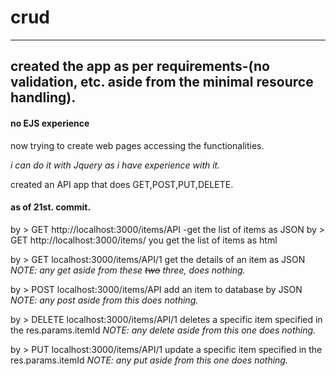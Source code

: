 # crud
----------------------------------------------------
created the  app as per requirements-(no validation, etc. aside from the minimal resource handling).
----------------------------------------------------
#### no EJS experience

now trying to create web pages accessing the functionalities.

<i>i can do it with Jquery as i have experience with it.</i>

created an API app that does GET,POST,PUT,DELETE.

#### as of 21st. commit.
by > GET http://localhost:3000/items/API -get the list of items as JSON
by > GET http://localhost:3000/items/ you get the list of items as html

by > GET localhost:3000/items/API/1 
    get the details of an item as JSON
<i>NOTE: any get aside from these ~~two~~ three, does nothing.</i>

by > POST localhost:3000/items/API 
    add an item to database by JSON
<i>NOTE: any post aside from this does nothing.</i>

by > DELETE localhost:3000/items/API/1 
    deletes a specific item specified in the res.params.itemId
<i>NOTE: any delete aside from this one does nothing.</i>


by > PUT localhost:3000/items/API/1 
    update a specific item specified in the res.params.itemId
<i>NOTE: any put aside from this one does nothing.</i>
